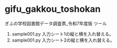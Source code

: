 # gifu_gakkou_toshokan
ぎふの学校図書館データ調査票_令和7年度版 ツール

1. sample001.py  入力シート1の縦と横を入れ替える。
2. sample001.py  入力シート2の縦と横を入れ替える。
   
